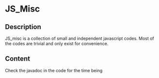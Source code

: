 # JS_Misc
## Description
JS_misc is a collection of small and independent javascript codes. Most of the codes are trivial and only exist for convenience.
## Content
Check the javadoc in the code for the time being
